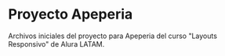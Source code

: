# Proyecto Apeperia

Archivos iniciales del proyecto para Apeperia del curso "Layouts Responsivo" de Alura LATAM.
